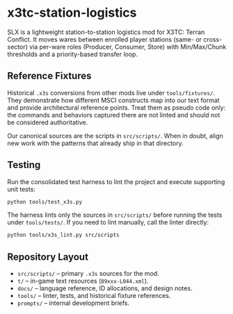 # x3tc-station-logistics

SLX is a lightweight station-to-station logistics mod for X3TC: Terran Conflict. It moves wares between enrolled player stations (same- or cross-sector) via per-ware roles (Producer, Consumer, Store) with Min/Max/Chunk thresholds and a priority-based transfer loop.

## Reference Fixtures

Historical `.x3s` conversions from other mods live under `tools/fixtures/`. They demonstrate how different MSCI constructs map into our text format and provide architectural reference points. Treat them as pseudo code only: the commands and behaviors captured there are not linted and should not be considered authoritative.

Our canonical sources are the scripts in `src/scripts/`. When in doubt, align new work with the patterns that already ship in that directory.

## Testing

Run the consolidated test harness to lint the project and execute supporting unit tests:

```sh
python tools/test_x3s.py
```

The harness lints only the sources in `src/scripts/` before running the tests under `tools/tests/`. If you need to lint manually, call the linter directly:

```sh
python tools/x3s_lint.py src/scripts
```

## Repository Layout

- `src/scripts/` – primary `.x3s` sources for the mod.
- `t/` – in-game text resources (`89xxx-L044.xml`).
- `docs/` – language reference, ID allocations, and design notes.
- `tools/` – linter, tests, and historical fixture references.
- `prompts/` – internal development briefs.

